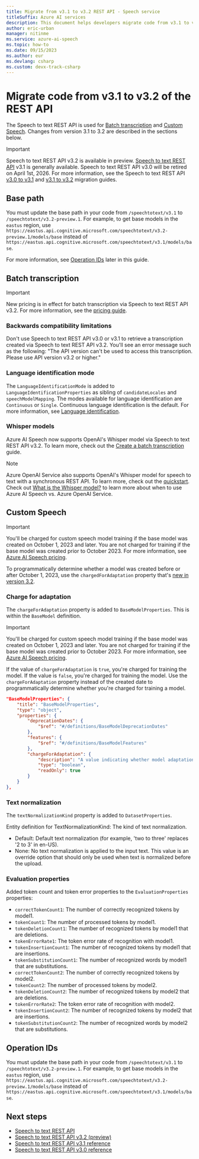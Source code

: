 ```yaml
---
title: Migrate from v3.1 to v3.2 REST API - Speech service
titleSuffix: Azure AI services
description: This document helps developers migrate code from v3.1 to v3.2 of the Speech to text REST API.
author: eric-urban
manager: nitinme
ms.service: azure-ai-speech
ms.topic: how-to
ms.date: 09/15/2023
ms.author: eur
ms.devlang: csharp
ms.custom: devx-track-csharp
---
```


# Migrate code from v3.1 to v3.2 of the REST API

The Speech to text REST API is used for [Batch transcription](batch-transcription.md) and [Custom Speech](custom-speech-overview.md). Changes from version 3.1 to 3.2 are described in the sections below.

> [!IMPORTANT]
> Speech to text REST API v3.2 is available in preview. 
> [Speech to text REST API](rest-speech-to-text.md) v3.1 is generally available. 
> Speech to text REST API v3.0 will be retired on April 1st, 2026. For more information, see the Speech to text REST API [v3.0 to v3.1](migrate-v3-0-to-v3-1.md) and [v3.1 to v3.2](migrate-v3-1-to-v3-2.md) migration guides.


## Base path

You must update the base path in your code from `/speechtotext/v3.1` to `/speechtotext/v3.2-preview.1`. For example, to get base models in the `eastus` region, use `https://eastus.api.cognitive.microsoft.com/speechtotext/v3.2-preview.1/models/base` instead of `https://eastus.api.cognitive.microsoft.com/speechtotext/v3.1/models/base`.

For more information, see [Operation IDs](#operation-ids) later in this guide.

## Batch transcription

> [!IMPORTANT]
> New pricing is in effect for batch transcription via Speech to text REST API v3.2. For more information, see the [pricing guide](https://azure.microsoft.com/pricing/details/cognitive-services/speech-services).

### Backwards compatibility limitations

Don't use Speech to text REST API v3.0 or v3.1 to retrieve a transcription created via Speech to text REST API v3.2. You'll see an error message such as the following: "The API version can't be used to access this transcription. Please use API version v3.2 or higher."

### Language identification mode

The `LanguageIdentificationMode` is added to `LanguageIdentificationProperties` as sibling of `candidateLocales` and `speechModelMapping`. The modes available for language identification are `Continuous` or `Single`. Continuous language identification is the default. For more information, see [Language identification](./language-identification.md#at-start-and-continuous-language-identification).

### Whisper models

Azure AI Speech now supports OpenAI's Whisper model via Speech to text REST API v3.2. To learn more, check out the [Create a batch transcription](./batch-transcription-create.md#using-whisper-models) guide. 

> [!NOTE]
> Azure OpenAI Service also supports OpenAI's Whisper model for speech to text with a synchronous REST API. To learn more, check out the [quickstart](../openai/whisper-quickstart.md). Check out [What is the Whisper model?](./whisper-overview.md) to learn more about when to use Azure AI Speech vs. Azure OpenAI Service. 

## Custom Speech

> [!IMPORTANT]
> You'll be charged for custom speech model training if the base model was created on October 1, 2023 and later. You are not charged for training if the base model was created prior to October 2023. For more information, see [Azure AI Speech pricing](https://azure.microsoft.com/pricing/details/cognitive-services/speech-services/).
> 
> To programmatically determine whether a model was created before or after October 1, 2023, use the `chargedForAdaptation` property that's [new in version 3.2](#charge-for-adaptation).

### Charge for adaptation

The `chargeForAdaptation` property is added to `BaseModelProperties`. This is within the `BaseModel` definition.

> [!IMPORTANT]
> You'll be charged for custom speech model training if the base model was created on October 1, 2023 and later. You are not charged for training if the base model was created prior to October 2023. For more information, see [Azure AI Speech pricing](https://azure.microsoft.com/pricing/details/cognitive-services/speech-services/).

If the value of `chargeForAdaptation` is `true`, you're charged for training the model. If the value is `false`, you're charged for training the model. Use the `chargeForAdaptation` property instead of the created date to programmatically determine whether you're charged for training a model. 

```json
"BaseModelProperties": {
    "title": "BaseModelProperties",
    "type": "object",
    "properties": {
        "deprecationDates": {
            "$ref": "#/definitions/BaseModelDeprecationDates"
        },
        "features": {
            "$ref": "#/definitions/BaseModelFeatures"
        },
        "chargeForAdaptation": {
            "description": "A value indicating whether model adaptation is charged.",
            "type": "boolean",
            "readOnly": true
        }
    }
},
```

### Text normalization

The `textNormalizationKind` property is added to `DatasetProperties`.
 
Entity definition for TextNormalizationKind: The kind of text normalization.
- Default: Default text normalization (for example, 'two to three' replaces '2 to 3' in en-US).
- None: No text normalization is applied to the input text. This value is an override option that should only be used when text is normalized before the upload.

### Evaluation properties

Added token count and token error properties to the `EvaluationProperties` properties:
- `correctTokenCount1`: The number of correctly recognized tokens by model1.
- `tokenCount1`: The number of processed tokens by model1.
- `tokenDeletionCount1`: The number of recognized tokens by model1 that are deletions.
- `tokenErrorRate1`: The token error rate of recognition with model1. 
- `tokenInsertionCount1`: The number of recognized tokens by model1 that are insertions.
- `tokenSubstitutionCount1`: The number of recognized words by model1 that are substitutions.
- `correctTokenCount2`: The number of correctly recognized tokens by model2.
- `tokenCount2`: The number of processed tokens by model2.
- `tokenDeletionCount2`: The number of recognized tokens by model2 that are deletions.
- `tokenErrorRate2`: The token error rate of recognition with model2. 
- `tokenInsertionCount2`: The number of recognized tokens by model2 that are insertions.
- `tokenSubstitutionCount2`: The number of recognized words by model2 that are substitutions.

## Operation IDs

You must update the base path in your code from `/speechtotext/v3.1` to `/speechtotext/v3.2-preview.1`. For example, to get base models in the `eastus` region, use `https://eastus.api.cognitive.microsoft.com/speechtotext/v3.2-preview.1/models/base` instead of `https://eastus.api.cognitive.microsoft.com/speechtotext/v3.1/models/base`.


## Next steps

* [Speech to text REST API](rest-speech-to-text.md)
* [Speech to text REST API v3.2 (preview)](https://eastus.dev.cognitive.microsoft.com/docs/services/speech-to-text-api-v3-2-preview1)
* [Speech to text REST API v3.1 reference](https://eastus.dev.cognitive.microsoft.com/docs/services/speech-to-text-api-v3-1)
* [Speech to text REST API v3.0 reference](https://eastus.dev.cognitive.microsoft.com/docs/services/speech-to-text-api-v3-0)


